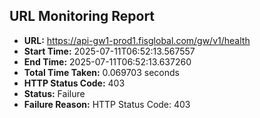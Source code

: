## URL Monitoring Report

- **URL:** https://api-gw1-prod1.fisglobal.com/gw/v1/health
- **Start Time:** 2025-07-11T06:52:13.567557
- **End Time:** 2025-07-11T06:52:13.637260
- **Total Time Taken:** 0.069703 seconds
- **HTTP Status Code:** 403
- **Status:** Failure
- **Failure Reason:** HTTP Status Code: 403
